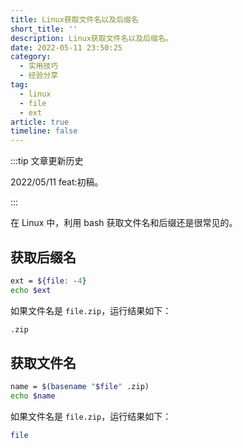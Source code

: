 ```yaml
---
title: Linux获取文件名以及后缀名
short_title: ''
description: Linux获取文件名以及后缀名。
date: 2022-05-11 23:50:25
category:
  - 实用技巧
  - 经验分享
tag:
  - linux
  - file
  - ext
article: true
timeline: false
---
```

:::tip 文章更新历史

2022/05/11 feat:初稿。

:::

在 Linux 中，利用 bash 获取文件名和后缀还是很常见的。

## 获取后缀名

```bash
ext = ${file: -4}
echo $ext
```

如果文件名是 `file.zip`，运行结果如下：

```bash
.zip
```

## 获取文件名

```bash
name = $(basename "$file" .zip)
echo $name
```

如果文件名是 `file.zip`，运行结果如下：

```bash
file
```